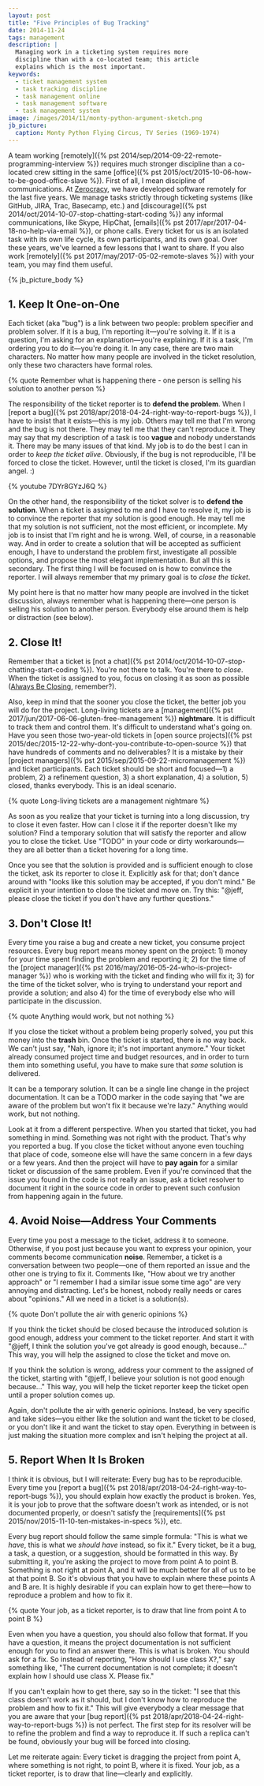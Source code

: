 ```yaml
---
layout: post
title: "Five Principles of Bug Tracking"
date: 2014-11-24
tags: management
description: |
  Managing work in a ticketing system requires more
  discipline than with a co-located team; this article
  explains which is the most important.
keywords:
  - ticket management system
  - task tracking discipline
  - task management online
  - task management software
  - task management system
image: /images/2014/11/monty-python-argument-sketch.png
jb_picture:
  caption: Monty Python Flying Circus, TV Series (1969-1974)
---
```


A team working [remotely]({% pst 2014/sep/2014-09-22-remote-programming-interview %})
requires much stronger discipline than
a co-located crew sitting in the same
[office]({% pst 2015/oct/2015-10-06-how-to-be-good-office-slave %}).
First of all, I mean discipline of
communications. At [Zerocracy](http://www.zerocracy.com), we have developed software
remotely for the last five years. We manage tasks strictly through
ticketing systems (like GitHub, JIRA, Trac, Basecamp, etc.) and
[discourage]({% pst 2014/oct/2014-10-07-stop-chatting-start-coding %})
any informal communications, like Skype, HipChat,
[emails]({% pst 2017/apr/2017-04-18-no-help-via-email %}), or phone calls.
Every ticket for us is an isolated task with its own life cycle,
its own participants, and its own goal. Over these years, we've learned
a few lessons that I want to share. If you also work
[remotely]({% pst 2017/may/2017-05-02-remote-slaves %}) with your
team, you may find them useful.

<!--more-->

{% jb_picture_body %}

## 1. Keep It One-on-One

Each ticket (aka "bug") is a link between two people: problem specifier and problem
solver. If it is a bug, I'm reporting it&mdash;you're solving it. If it is
a question, I'm asking for an explanation&mdash;you're explaining. If it
is a task, I'm ordering you to do it&mdash;you're doing it. In any case,
there are two main characters. No matter how many people are involved in the ticket
resolution, only these two characters have formal roles.

{% quote Remember what is happening there - one person is selling his solution to another person %}

The responsibility of the ticket reporter is to **defend the problem**. When I
[report a bug]({% pst 2018/apr/2018-04-24-right-way-to-report-bugs %}),
I have to insist that it exists&mdash;this is my job. Others
may tell me that I'm wrong and the bug is not there. They may tell
me that they can't reproduce it. They may say that my description of
a task is too **vague** and nobody understands it. There may be many issues
of that kind. My job is to do the best I can in order to *keep the ticket alive*.
Obviously, if the bug is not reproducible, I'll be forced to close
the ticket. However, until the ticket is closed, I'm its guardian angel. :)

{% youtube 7DYr8GYzJ6Q %}

On the other hand, the responsibility of the ticket solver is to
**defend the solution**. When a ticket is assigned to me and I have to resolve it,
my job is to convince the reporter that my solution is good enough. He may
tell me that my solution is not sufficient, not the most efficient, or
incomplete. My job is to insist that I'm right and he is wrong. Well, of course,
in a reasonable way. And in order to create a solution that will be
accepted as sufficient enough, I have to understand the problem first, investigate
all possible options, and propose the most elegant implementation. But all this
is secondary. The first thing I will be focused on is how to convince
the reporter. I will always remember that my primary goal is to *close the ticket*.

My point here is that no matter how many people are involved in the
ticket discussion, always remember what is happening there&mdash;one
person is selling his solution to another person. Everybody else around
them is help or distraction (see below).

## 2. Close It!

Remember that a ticket is
[not a chat]({% pst 2014/oct/2014-10-07-stop-chatting-start-coding %}).
You're not there to talk.
You're there to *close*. When the ticket is assigned to you,
focus on closing it as soon as possible
([Always Be Closing](https://www.youtube.com/watch?v=wVQPY4LlbJ4), remember?).

Also, keep in mind that the sooner you close the ticket, the better job
you will do for the project. Long-living tickets are a
[management]({% pst 2017/jun/2017-06-06-gluten-free-management %}) **nightmare**.
It is difficult to track them and control them. It's difficult to understand
what's going on. Have you seen those two-year-old tickets in
[open source projects]({% pst 2015/dec/2015-12-22-why-dont-you-contribute-to-open-source %})
that have hundreds of comments and no deliverables? It is a mistake
by their
[project managers]({% pst 2015/sep/2015-09-22-micromanagement %})
and ticket participants. Each ticket should be
short and focused&mdash;1) a problem, 2) a refinement
question, 3) a short explanation, 4) a solution, 5) closed, thanks everybody.
This is an ideal scenario.

{% quote Long-living tickets are a management nightmare %}

As soon as you realize that your ticket is turning into a long discussion,
try to close it even faster. How can I close it if the reporter doesn't
like my solution? Find a temporary solution that will satisfy the reporter
and allow you to close the ticket. Use "TODO" in your code or dirty
workarounds&mdash;they are all better than a ticket hovering for a long time.

Once you see that the solution is provided and is sufficient enough
to close the ticket, ask its reporter to close it. Explicitly ask for that;
don't dance around with "looks like this solution may be accepted, if you don't mind."
Be explicit in your intention to close the ticket and move on. Try this:
"@jeff, please close the ticket if you don't have any further questions."

## 3. Don't Close It!

Every time you raise a bug and create a new ticket, you consume project
resources. Every bug report means money spent on the project: 1) money for your time
spent finding the problem and reporting it; 2) for the time of the
[project manager]({% pst 2016/may/2016-05-24-who-is-project-manager %})
who is working with the ticket and finding who will fix it; 3) for the time
of the ticket solver, who is trying to understand your report and provide
a solution; and also 4) for the time of everybody else who will participate
in the discussion.

{% quote Anything would work, but not nothing %}

If you close the ticket without a problem being properly solved,
you put this money into the **trash** bin. Once the ticket is started, there
is no way back. We can't just say, "Nah, ignore it; it's not important anymore."
Your ticket already consumed project time and budget resources, and in order to turn
them into something useful, you have to make sure that *some*
solution is delivered.

It can be a temporary solution. It can be a single line change in the
project documentation. It can be a TODO marker in the code saying that
"we are aware of the problem but won't fix it because we're lazy." Anything
would work, but not nothing.

Look at it from a different perspective. When you started that ticket, you had
something in mind. Something was not right with the product. That's why you
reported a bug. If you close the ticket without anyone even touching that place
of code, someone else will have the same concern in a few days or a few years.
And then the project will have to **pay again** for a similar ticket or discussion
of the same problem. Even if you're convinced that the issue you found in
the code is not really an issue, ask a ticket resolver to document it right
in the source code in order to prevent such confusion from happening again in the future.

## 4. Avoid Noise&mdash;Address Your Comments

Every time you post a message to the ticket, address it to someone. Otherwise,
if you post just because you want to express your opinion, your
comments become communication **noise**. Remember, a ticket is a conversation
between two people&mdash;one of them reported an issue and the other one is
trying to fix it. Comments like, "How about we try another approach"
or "I remember I had a similar issue some time ago" are very annoying
and distracting. Let's be honest, nobody really needs or cares about "opinions."
All we need in a ticket is a solution(s).

{% quote Don't pollute the air with generic opinions %}

If you think the ticket should be closed because the introduced solution
is good enough, address your comment to the ticket reporter. And start
it with "@jeff, I think the solution you've got already is good enough, because..."
This way, you will help the assigned to close the ticket and move on.

If you think the solution is wrong, address your comment to the assigned
of the ticket, starting with "@jeff, I believe your solution is not good enough
because..." This way, you will help the ticket reporter keep the ticket
open until a proper solution comes up.

Again, don't pollute the air with generic opinions. Instead, be very specific
and take sides&mdash;you either like the solution and want the ticket to
be closed, or you don't like it and want the ticket to stay open. Everything
in between is just making the situation more complex and isn't helping the
project at all.

## 5. Report When It Is Broken

I think it is obvious, but I will reiterate: Every bug has
to be reproducible. Every time you [report a bug]({% pst 2018/apr/2018-04-24-right-way-to-report-bugs %}), you should explain
how exactly the product is broken. Yes, it is your job to prove that the
software doesn't work as intended, or is not documented properly, or
doesn't satisfy the
[requirements]({% pst 2015/nov/2015-11-10-ten-mistakes-in-specs %}), etc.

Every bug report should follow the same simple formula: "This is what we *have*,
this is what we *should have* instead, so fix it." Every ticket, be it a bug,
a task, a question, or a suggestion, should be formatted in this way. By
submitting it, you're asking the project to move from point A to point B. Something
is not right at point A, and it will be much better for all of us to be
at that point B. So it's obvious that you have to explain where these points
A and B are. It is highly desirable if you can explain how to get there&mdash;how to reproduce a problem and how to fix it.

{% quote Your job, as a ticket reporter, is to draw that line from point A to point B %}

Even when you have a question, you should also follow that format. If you
have a question, it means the project documentation is not sufficient
enough for you to find an answer there. This is what is broken. You should
ask for a fix. So instead of reporting, "How should I use class X?," say
something like, "The current documentation is not complete; it doesn't explain
how I should use class X. Please fix."

If you can't explain how to get there, say so in the ticket: "I see that
this class doesn't work as it should, but I don't know how to reproduce
the problem and how to fix it." This will give everybody a clear message
that you are aware that your [bug report]({% pst 2018/apr/2018-04-24-right-way-to-report-bugs %})
is not perfect. The first step
for its resolver will be to refine the problem and find a way to reproduce it.
If such a replica can't be found, obviously your bug will be forced into closing.

Let me reiterate again: Every ticket is dragging the project from point A,
where something is not right, to point B, where it is fixed. Your job,
as a ticket reporter, is to draw that line&mdash;clearly and explicitly.
